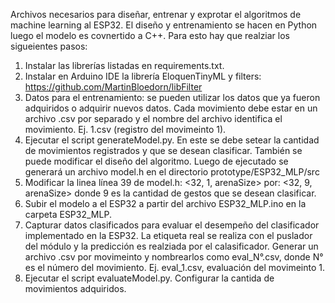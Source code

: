 Archivos necesarios para diseñar, entrenar y exprotar el algoritmos de machine learning al ESP32. El diseño y entrenamiento se hacen en Python luego el modelo es covnertido a C++.
Para esto hay que realziar los sigueientes pasos:
1) Instalar las librerías listadas en requirements.txt.
2) Instalar en Arduino IDE la librería EloquenTinyML y filters: https://github.com/MartinBloedorn/libFilter
3) Datos para el entrenamiento: se pueden utilizar los datos que ya fueron adquiridos o adquirir nuevos datos. Cada movimiento debe estar en un archivo .csv por separado y el nombre del archivo identifica el movimiento. Ej. 1.csv (registro del movimeinto 1).
4) Ejecutar el script generateModel.py. En este se debe setear la cantidad de movimientos registrados y que se desean clasificar. También se puede modificar el diseño del algoritmo. Luego de ejecutado se generará un archivo model.h en el directorio prototype/ESP32_MLP/src
5) Modificar la linea línea 39 de model.h: <32, 1, arenaSize> por: <32, 9, arenaSize> donde 9 es la cantidad de gestos que se desean clasificar.
6) Subir el modelo a el ESP32 a partir del archivo ESP32_MLP.ino en la carpeta ESP32_MLP. 
7) Capturar datos clasificados para evaluar el desempeño del clasificador implementado en la ESP32. La etiqueta real se realiza con el puslador del módulo y la predicción es realziada por el calasificador. Generar un archivo .csv por movimeinto y nombrearlos como eval_N°.csv, donde N° es el número del movimiento. Ej. eval_1.csv, evaluación del movimeinto 1.
7) Ejecutar el script evaluateModel.py. Configurar la cantida de movimientos adquiridos.
